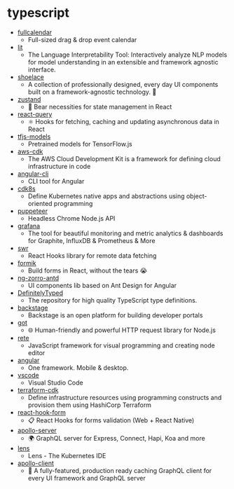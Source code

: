 # typescript
- [fullcalendar](https://github.com/fullcalendar/fullcalendar)
  - Full-sized drag & drop event calendar
- [lit](https://github.com/PAIR-code/lit)
  - The Language Interpretability Tool: Interactively analyze NLP models for model understanding in an extensible and framework agnostic interface.
- [shoelace](https://github.com/shoelace-style/shoelace)
  - A collection of professionally designed, every day UI components built on a framework-agnostic technology. 🥾
- [zustand](https://github.com/react-spring/zustand)
  - 🐻 Bear necessities for state management in React
- [react-query](https://github.com/tannerlinsley/react-query)
  - ⚛️ Hooks for fetching, caching and updating asynchronous data in React
- [tfjs-models](https://github.com/tensorflow/tfjs-models)
  - Pretrained models for TensorFlow.js
- [aws-cdk](https://github.com/aws/aws-cdk)
  - The AWS Cloud Development Kit is a framework for defining cloud infrastructure in code
- [angular-cli](https://github.com/angular/angular-cli)
  - CLI tool for Angular
- [cdk8s](https://github.com/awslabs/cdk8s)
  - Define Kubernetes native apps and abstractions using object-oriented programming
- [puppeteer](https://github.com/puppeteer/puppeteer)
  - Headless Chrome Node.js API
- [grafana](https://github.com/grafana/grafana)
  - The tool for beautiful monitoring and metric analytics & dashboards for Graphite, InfluxDB & Prometheus & More
- [swr](https://github.com/vercel/swr)
  - React Hooks library for remote data fetching
- [formik](https://github.com/formium/formik)
  - Build forms in React, without the tears 😭
- [ng-zorro-antd](https://github.com/NG-ZORRO/ng-zorro-antd)
  - UI components lib based on Ant Design for Angular
- [DefinitelyTyped](https://github.com/DefinitelyTyped/DefinitelyTyped)
  - The repository for high quality TypeScript type definitions.
- [backstage](https://github.com/spotify/backstage)
  - Backstage is an open platform for building developer portals
- [got](https://github.com/sindresorhus/got)
  - 🌐 Human-friendly and powerful HTTP request library for Node.js
- [rete](https://github.com/retejs/rete)
  - JavaScript framework for visual programming and creating node editor
- [angular](https://github.com/angular/angular)
  - One framework. Mobile & desktop.
- [vscode](https://github.com/microsoft/vscode)
  - Visual Studio Code
- [terraform-cdk](https://github.com/hashicorp/terraform-cdk)
  - Define infrastructure resources using programming constructs and provision them using HashiCorp Terraform
- [react-hook-form](https://github.com/react-hook-form/react-hook-form)
  - 📋 React Hooks for forms validation (Web + React Native)
- [apollo-server](https://github.com/apollographql/apollo-server)
  - 🌍 GraphQL server for Express, Connect, Hapi, Koa and more
- [lens](https://github.com/lensapp/lens)
  - Lens - The Kubernetes IDE
- [apollo-client](https://github.com/apollographql/apollo-client)
  - 🚀 A fully-featured, production ready caching GraphQL client for every UI framework and GraphQL server
